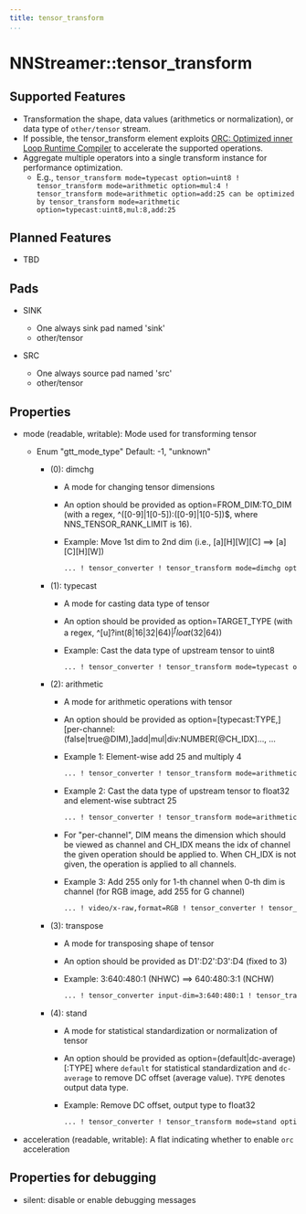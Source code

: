 ```yaml
---
title: tensor_transform
...
```


# NNStreamer::tensor_transform

## Supported Features

- Transformation the shape, data values (arithmetics or normalization), or data type of ```other/tensor``` stream.
- If possible, the tensor_transform element exploits [ORC: Optimized inner Loop Runtime Compiler](https://gitlab.freedesktop.org/gstreamer/orc) to accelerate the supported operations.
- Aggregate multiple operators into a single transform instance for performance optimization.
  - E.g., ```tensor_transform mode=typecast option=uint8 ! tensor_transform mode=arithmetic option=mul:4 ! tensor_transform mode=arithmetic option=add:25 can be optimized by tensor_transform mode=arithmetic option=typecast:uint8,mul:8,add:25```

## Planned Features

- TBD

## Pads

- SINK

   - One always sink pad named 'sink'
   - other/tensor

- SRC

   - One always source pad named 'src'
   - other/tensor

## Properties

- mode (readable, writable): Mode used for transforming tensor
  - Enum "gtt_mode_type" Default: -1, "unknown"
    - (0): dimchg
      - A mode for changing tensor dimensions
      - An option should be provided as option=FROM_DIM:TO_DIM (with a regex, ^([0-9]|1[0-5]):([0-9]|1[0-5])$, where NNS_TENSOR_RANK_LIMIT is 16).
      - Example: Move 1st dim to 2nd dim (i.e., [a][H][W][C] ==> [a][C][H][W])

        ```bash
        ... ! tensor_converter ! tensor_transform mode=dimchg option=0:2 ! ...
        ```

    - (1): typecast
      - A mode for casting data type of tensor
      - An option should be provided as option=TARGET_TYPE (with a regex, ^[u]?int(8|16|32|64)$|^float(32|64)$)
      - Example: Cast the data type of upstream tensor to uint8

        ```bash
        ... ! tensor_converter ! tensor_transform mode=typecast option=uint8 ! ...
        ```

    - (2): arithmetic
      - A mode for arithmetic operations with tensor
      - An option should be provided as option=[typecast:TYPE,][per-channel:(false|true@DIM),]add|mul|div:NUMBER[@CH_IDX]..., ...
      - Example 1: Element-wise add 25 and multiply 4

        ```bash
        ... ! tensor_converter ! tensor_transform mode=arithmetic option=add:25,mul:4 ! ...
        ```

      - Example 2: Cast the data type of upstream tensor to float32 and element-wise subtract 25

        ```bash
        ... ! tensor_converter ! tensor_transform mode=arithmetic option=typecast:float32,add:-25 ! ...
        ```

      - For "per-channel", DIM means the dimension which should be viewed as channel and CH_IDX means the idx of channel the given operation should be applied to. When CH_IDX is not given, the operation is applied to all channels.
      - Example 3: Add 255 only for 1-th channel when 0-th dim is channel (for RGB image, add 255 for G channel)

        ```bash
        ... ! video/x-raw,format=RGB ! tensor_converter ! tensor_transform mode=arithmetic option=per-channel:true@0,add:255@1 ! ...
        ```

    - (3): transpose
      - A mode for transposing shape of tensor
      - An option should be provided as D1':D2':D3':D4 (fixed to 3)
      - Example: 3:640:480:1 (NHWC) ==> 640:480:3:1 (NCHW)

        ```bash
        ... ! tensor_converter input-dim=3:640:480:1 ! tensor_transform mode=transpose option=1:2:0:3 ! ...
        ```

    - (4): stand
      - A mode for statistical standardization or normalization of tensor
      - An option should be provided as option=(default|dc-average)[:TYPE] where `default` for statistical standardization and `dc-average` to remove DC offset (average value). `TYPE` denotes output data type.
      - Example: Remove DC offset, output type to float32

        ```bash
        ... ! tensor_converter ! tensor_transform mode=stand option=dc-average:float32 ! ...
        ```

- acceleration (readable, writable): A flat indicating whether to enable ```orc``` acceleration

## Properties for debugging

- silent: disable or enable debugging messages
